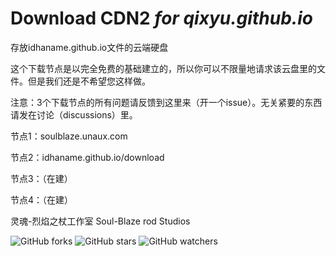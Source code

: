 # Download CDN2 *for qixyu.github.io*

存放idhaname.github.io文件的云端硬盘

这个下载节点是以完全免费的基础建立的，所以你可以不限量地请求该云盘里的文件。但是我们还是不希望您这样做。

注意：3个下载节点的所有问题请反馈到这里来（开一个issue）。无关紧要的东西请发在讨论（discussions）里。

 

节点1：soulblaze.unaux.com

节点2：idhaname.github.io/download

节点3：（在建）

节点4：（在建）

灵魂-烈焰之杖工作室 Soul-Blaze rod Studios

![GitHub forks](https://img.shields.io/github/forks/idhaname/download?style=social)    ![GitHub stars](https://img.shields.io/github/stars/idhaname/download?style=social)    ![GitHub watchers](https://img.shields.io/github/watchers/idhaname/download?style=social)
